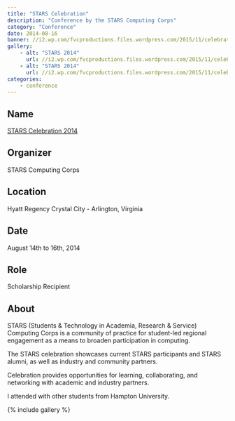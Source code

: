 ```yaml
---
title: "STARS Celebration"
description: "Conference by the STARS Computing Corps"
category: "Conference"
date: 2014-08-16
banner: //i2.wp.com/fvcproductions.files.wordpress.com/2015/11/celebration2014-85.jpg
gallery:
    - alt: "STARS 2014"
      url: //i2.wp.com/fvcproductions.files.wordpress.com/2015/11/celebration2014-84.jpg
    - alt: "STARS 2014"
      url: //i2.wp.com/fvcproductions.files.wordpress.com/2015/11/celebration2014-85.jpg
categories:
    - conference
---
```


## Name

<a title="STARS" href="//www.starscelebration.org/2014/" target="_blank" rel="noopener">STARS Celebration 2014</a>

## Organizer

STARS Computing Corps

## Location

Hyatt Regency Crystal City - Arlington, Virginia

## Date

August 14th to 16th, 2014

## Role

Scholarship Recipient

## About

STARS (Students & Technology in Academia, Research & Service) Computing Corps is a community of practice for student-led regional engagement as a means to broaden participation in computing.

The STARS celebration showcases current STARS participants and STARS alumni, as well as industry and community partners.

Celebration provides opportunities for learning, collaborating, and networking with academic and industry partners.

I attended with other students from Hampton University.

{% include gallery %}

